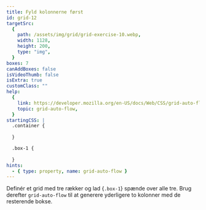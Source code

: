 ```yaml
---
title: Fyld kolonnerne først
id: grid-12
targetSrc:
  {
    path: /assets/img/grid/grid-exercise-10.webp,
    width: 1128,
    height: 200,
    type: "img",
  }
boxes: 7
canAddBoxes: false
isVideoThumb: false
isExtra: true
customClass: ""
help:
  {
    link: https://developer.mozilla.org/en-US/docs/Web/CSS/grid-auto-flow,
    topic: grid-auto-flow,
  }
startingCSS: |
  .container {
    
  }

  .box-1 {
    
  }
hints:
  - { type: property, name: grid-auto-flow }
---
```


Definér et grid med tre rækker og lad {<code class="token selector">.box-1</code>} spænde over alle tre. Brug derefter `grid-auto-flow` til at generere yderligere to kolonner med de resterende bokse.
